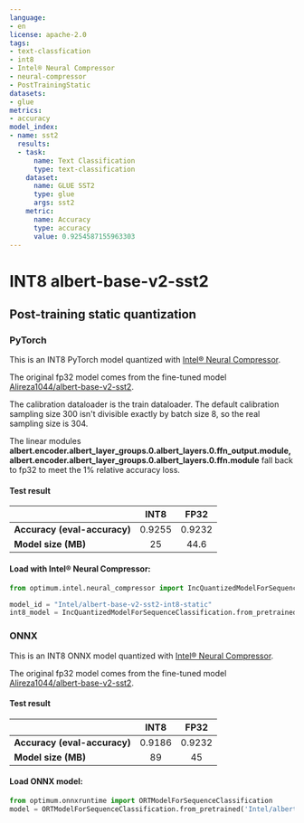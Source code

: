 ```yaml
---
language:
- en
license: apache-2.0
tags:
- text-classfication
- int8
- Intel® Neural Compressor
- neural-compressor
- PostTrainingStatic
datasets:
- glue
metrics:
- accuracy
model_index:
- name: sst2
  results:
  - task:
      name: Text Classification
      type: text-classification
    dataset:
      name: GLUE SST2
      type: glue
      args: sst2
    metric:
      name: Accuracy
      type: accuracy
      value: 0.9254587155963303
---
```

# INT8 albert-base-v2-sst2

##  Post-training static quantization

### PyTorch

This is an INT8  PyTorch model quantized with [Intel® Neural Compressor](https://github.com/intel/neural-compressor). 

The original fp32 model comes from the fine-tuned model [Alireza1044/albert-base-v2-sst2](https://huggingface.co/Alireza1044/albert-base-v2-sst2).

The calibration dataloader is the train dataloader. The default calibration sampling size 300 isn't divisible exactly by batch size 8, so the real sampling size is 304.

The linear modules **albert.encoder.albert_layer_groups.0.albert_layers.0.ffn_output.module, albert.encoder.albert_layer_groups.0.albert_layers.0.ffn.module** fall back to fp32 to meet the 1% relative accuracy loss.

#### Test result

|   |INT8|FP32|
|---|:---:|:---:|
| **Accuracy (eval-accuracy)** |0.9255|0.9232|
| **Model size (MB)**  |25|44.6|

#### Load with Intel® Neural Compressor:

```python
from optimum.intel.neural_compressor import IncQuantizedModelForSequenceClassification

model_id = "Intel/albert-base-v2-sst2-int8-static"
int8_model = IncQuantizedModelForSequenceClassification.from_pretrained(model_id)
```

### ONNX

This is an INT8 ONNX model quantized with [Intel® Neural Compressor](https://github.com/intel/neural-compressor).

The original fp32 model comes from the fine-tuned model [Alireza1044/albert-base-v2-sst2](https://huggingface.co/Alireza1044/albert-base-v2-sst2).

#### Test result

|   |INT8|FP32|
|---|:---:|:---:|
| **Accuracy (eval-accuracy)** |0.9186|0.9232|
| **Model size (MB)**  |89|45|


#### Load ONNX model:

```python
from optimum.onnxruntime import ORTModelForSequenceClassification
model = ORTModelForSequenceClassification.from_pretrained('Intel/albert-base-v2-sst2-int8-static')
```